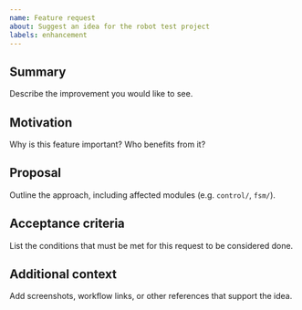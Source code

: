 ```yaml
---
name: Feature request
about: Suggest an idea for the robot test project
labels: enhancement
---
```


## Summary
Describe the improvement you would like to see.

## Motivation
Why is this feature important? Who benefits from it?

## Proposal
Outline the approach, including affected modules (e.g. `control/`, `fsm/`).

## Acceptance criteria
List the conditions that must be met for this request to be considered done.

## Additional context
Add screenshots, workflow links, or other references that support the idea.
